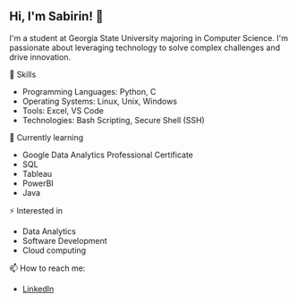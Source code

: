 ## Hi, I'm Sabirin! 👋
I'm a student at Georgia State University majoring in Computer Science. I'm passionate about leveraging technology to solve complex challenges and drive innovation.

🔭 Skills
- Programming Languages: Python, C
- Operating Systems: Linux, Unix, Windows
- Tools: Excel, VS Code
- Technologies: Bash Scripting, Secure Shell (SSH)

🌱 Currently learning 
- Google Data Analytics Professional Certificate
- SQL
- Tableau
- PowerBI
- Java

⚡ Interested in
- Data Analytics
- Software Development
- Cloud computing

📫 How to reach me: 
- [LinkedIn](https://www.linkedin.com/in/sabirin-mohamed/)
